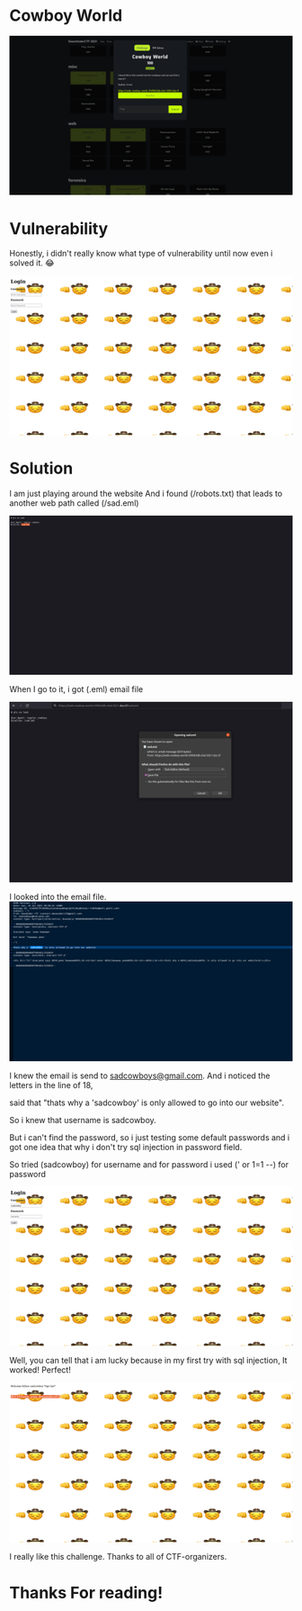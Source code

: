 # Cowboy World

![ctf](https://github.com/ComdeyOverFlow/DownUnder-CTF-2021/blob/main/Cowboy-World/images/Screenshot%20from%202021-09-27%2002-41-34.png)

# Vulnerability
Honestly, i didn't really know what type of vulnerability until now even i solved it. 😂

![ctf](https://github.com/ComdeyOverFlow/DownUnder-CTF-2021/blob/main/Cowboy-World/images/Screenshot%20from%202021-09-27%2002-41-45.png)

# Solution

I am just playing around the website And i found (/robots.txt) that leads to another web path called (/sad.eml)

![ctf](https://github.com/ComdeyOverFlow/DownUnder-CTF-2021/blob/main/Cowboy-World/images/Screenshot%20from%202021-09-27%2002-42-01.png)

When I go to it, i got (.eml) email file 

![ctf](https://github.com/ComdeyOverFlow/DownUnder-CTF-2021/blob/main/Cowboy-World/images/Screenshot%20from%202021-09-27%2002-44-51.jpg)

I looked into the email file.
![ctf](https://github.com/ComdeyOverFlow/DownUnder-CTF-2021/blob/main/Cowboy-World/images/Screenshot%20from%202021-09-27%2002-46-00.png)

I knew the email is send to sadcowboys@gmail.com. And i noticed the letters in the line of 18,

said that "thats why a 'sadcowboy' is only allowed to go into our website". 

So i knew that username is sadcowboy.

But i can't find the password, so i just testing some default passwords and  i got one idea that why i don't try sql injection in password field.

So tried (sadcowboy) for username and for password i used (' or 1=1 --) for password

![ctf](https://github.com/ComdeyOverFlow/DownUnder-CTF-2021/blob/main/Cowboy-World/images/Screenshot%20from%202021-09-27%2002-46-29.png)

Well, you can tell that i am lucky because in my first try with sql injection, It worked! Perfect!

![ctf](https://github.com/ComdeyOverFlow/DownUnder-CTF-2021/blob/main/Cowboy-World/images/Screenshot%20from%202021-09-27%2002-46-36.png)

I really like this challenge. Thanks to all of CTF-organizers.

# Thanks For reading!
